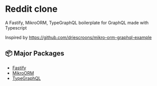 # Reddit clone

A Fastify, MikroORM, TypeGraphQL boilerplate for GraphQL made with Typescript

Inspired by https://github.com/driescroons/mikro-orm-graphql-example

## 📦 Major Packages

-   [Fastify](https://www.fastify.io/)
-   [MikroORM](https://mikro-orm.io/)
-   [TypeGraphQL](https://typegraphql.com/)

